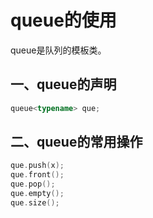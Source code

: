 # queue的使用

queue是队列的模板类。

## 一、queue的声明

```c++
queue<typename> que;
```



## 二、queue的常用操作

```c++
que.push(x);
que.front();
que.pop();
que.empty();
que.size();
```

